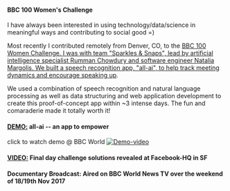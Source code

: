 #### BBC 100 Women's Challenge

I have always been interested in using technology/data/science in meaningful ways and contributing to social good =) 

Most recently I contributed remotely from Denver, CO, to the [BBC 100 Women Challenge. I was with team "Sparkles & Snaps", lead by artificial intelligence specialist Rumman Chowdury and software engineer Natalia Margolis. We built a speech recognition app, "all-ai", to help track meeting dynamics and encourage speaking up](http://www.bbc.co.uk/mediacentre/latestnews/2017/bbc-100-women-challenge-2017-silicon-valley-reveal-solution).   

We used a combination of speech recognition and natural language processing as well as data structuring and web application development to create this proof-of-concept app within ~3 intense days. The fun and comaraderie made it totally worth it!


#### [DEMO:](http://www.bbc.com/news/av/world-41531054/100-women-an-app-to-help-you-speak-up-in-meetings) all-ai -- an app to empower    
click to watch demo @ BBC World   [![Demo-video](https://hengrumay.github.io/img/projects/bbc100women_all-ai_appDemo.png)](http://www.bbc.com/news/av/world-41531054/100-women-an-app-to-help-you-speak-up-in-meetings)

#### [VIDEO:](https://www.facebook.com/BBC100women/videos/1537111543020785/) Final day challenge solutions revealed at Facebook-HQ in SF  

#### Documentary Broadcast: Aired on BBC World News TV over the weekend of 18/19th Nov 2017
 



